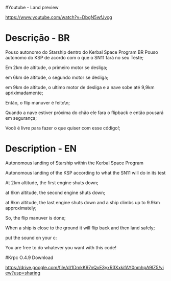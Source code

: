 #Youtube - Land preview


https://www.youtube.com/watch?v=DbgN5wfJvcg

# Descrição - BR
Pouso autonomo do Starship dentro do Kerbal Space Program
BR
Pouso autonomo do KSP de acordo com o que o SN11 fará no seu Teste;

Em 2km de altitude, o primeiro motor se desliga;

em 6km de altitude,  o segundo motor se desliga;

em 9km de altitude,  o ultimo motor de desliga e a nave sobe até 9,9km apriximadamente;

Então, o flip manuver é feito\n;

Quando a nave estiver próxima do chão ele fara o flipback e então pousará em segurança;

Você é livre para fazer o que quiser com esse código!;

# Description - EN
Autonomous landing of Starship within the Kerbal Space Program

Autonomous landing of the KSP according to what the SN11 will do in its test

At 2km altitude, the first engine shuts down;

at 6km altitude, the second engine shuts down;

at 9km altitude, the last engine shuts down and a ship climbs up to 9.9km approximately;

So, the flip manuver is done;

When a ship is close to the ground it will flip back and then land safely;

put the sound on your c:

You are free to do whatever you want with this code!

#Krpc O.4.9 Download

https://drive.google.com/file/d/1DmkK97nQvE3yxR3XxkifAY0nmhpA9lZ5/view?usp=sharing
